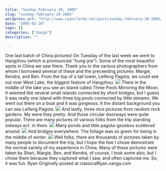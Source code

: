 ```yaml
---
title: "Sunday February 20, 2005"
slug: "sunday-february-20-2005"
wordpress_url: "http://www.ryanclarke.net/post/sunday-february-20-2005/"
date: "2005-02-20"
tags: []
categories: ["Xanga"]
description: ""

---
```


One last batch of China pictures! On Tuesday of the last week we went to Hangzhou (which is pronounced "hung-joe"). Some of the most beautiful spots in China we saw there. Thank you to the various photographers from whom I borrowed several of these and the preceeding pictures: Margie, Kendra, and Ben.
 From the top of a tall tower, Leifeng Pagota, we could see out over West Lake, the biggest feature of Hangzhou.
 ![](http://img.photobucket.com/albums/v300/classicalRyan/China/WestLake.jpg)
 There in the middle of the lake you see an island called Three Pools Mirroring the Moon. It seemed like several small islands connected by short bridges, but I guess it was really one island with three big pools connected by little streams. We went out there on a boat and it was gorgeous. It the distant background you can see Leifeng Pagota.
 ![](http://img.photobucket.com/albums/v300/classicalRyan/China/Island.jpg)
 And lastly, three nice pictures from random rock gardens. My were they pretty. And those circular doorways were quite popular. There are many pictures of various folks from the trip standing sidways ect. in them.
 ![](http://img.photobucket.com/albums/v300/classicalRyan/China/CircleDoor.jpg)
 Many ponds and little pagota-gezebos scattered around.
 ![](http://img.photobucket.com/albums/v300/classicalRyan/China/RockPond.jpg)
 And bridges everywhere. The foliage was so green for being in the middle of winter.
 ![](http://img.photobucket.com/albums/v300/classicalRyan/China/SmallBridge.jpg)
 Well folks, there are thousands of pictures taken by many people to document the trip, but I hope the few I chose demostrate the normal variety of my experience in China. Many of these pictures were taken by Shari, Margie, Ben, and Kendra, of course, I took some also, but I chose them because they captured what I saw, and often captured me. So, it was fun.
 Ryan
Originally posted at classicalRyan.xanga.com
